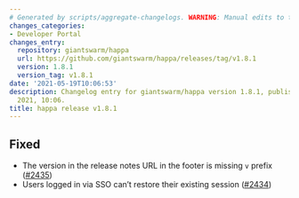 ```yaml
---
# Generated by scripts/aggregate-changelogs. WARNING: Manual edits to this files will be overwritten.
changes_categories:
- Developer Portal
changes_entry:
  repository: giantswarm/happa
  url: https://github.com/giantswarm/happa/releases/tag/v1.8.1
  version: 1.8.1
  version_tag: v1.8.1
date: '2021-05-19T10:06:53'
description: Changelog entry for giantswarm/happa version 1.8.1, published on 19 May
  2021, 10:06.
title: happa release v1.8.1
---
```


## Fixed

- The version in the release notes URL in the footer is missing `v` prefix ([#2435](https://github.com/giantswarm/happa/pull/2435))
- Users logged in via SSO can’t restore their existing session ([#2434](https://github.com/giantswarm/happa/pull/2434))

